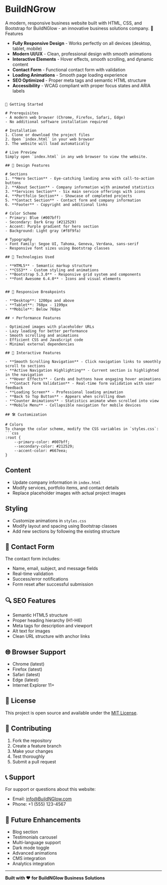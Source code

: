# BuildNGrow
A modern, responsive business website built with HTML, CSS, and Bootstrap for BuildNGlow - an innovative business solutions company.
🌟 Features

- **Fully Responsive Design** - Works perfectly on all devices (desktop, tablet, mobile)
- **Modern UI/UX** - Clean, professional design with smooth animations
- **Interactive Elements** - Hover effects, smooth scrolling, and dynamic content
- **Contact Form** - Functional contact form with validation
- **Loading Animations** - Smooth page loading experience
- **SEO Optimized** - Proper meta tags and semantic HTML structure
- **Accessibility** - WCAG compliant with proper focus states and ARIA labels

```

🚀 Getting Started

# Prerequisites
- A modern web browser (Chrome, Firefox, Safari, Edge)
- No additional software installation required

# Installation
1. Clone or download the project files
2. Open `index.html` in your web browser
3. The website will load automatically

# Live Preview
Simply open `index.html` in any web browser to view the website.

## 🎨 Design Features

# Sections
1. **Hero Section** - Eye-catching landing area with call-to-action buttons
2. **About Section** - Company information with animated statistics
3. **Services Section** - Six main service offerings with icons
4. **Portfolio Section** - Showcase of completed projects
5. **Contact Section** - Contact form and company information
6. **Footer** - Copyright and additional links

# Color Scheme
- Primary: Blue (#007bff)
- Secondary: Dark Gray (#212529)
- Accent: Purple gradient for hero section
- Background: Light gray (#f8f9fa)

# Typography
- Font Family: Segoe UI, Tahoma, Geneva, Verdana, sans-serif
- Responsive font sizes using Bootstrap classes

## 🔧 Technologies Used

- **HTML5** - Semantic markup structure
- **CSS3** - Custom styling and animations
- **Bootstrap 5.3.0** - Responsive grid system and components
- **Font Awesome 6.4.0** - Icons and visual elements


## 📱 Responsive Breakpoints

- **Desktop**: 1200px and above
- **Tablet**: 768px - 1199px
- **Mobile**: Below 768px

## ⚡ Performance Features

- Optimized images with placeholder URLs
- Lazy loading for better performance
- Smooth scrolling and animations
- Efficient CSS and JavaScript code
- Minimal external dependencies

## 🎯 Interactive Features

- **Smooth Scrolling Navigation** - Click navigation links to smoothly scroll to sections
- **Active Navigation Highlighting** - Current section is highlighted in the navigation
- **Hover Effects** - Cards and buttons have engaging hover animations
- **Contact Form Validation** - Real-time form validation with user feedback
- **Loading Screen** - Professional loading animation
- **Back to Top Button** - Appears when scrolling down
- **Counter Animations** - Statistics animate when scrolled into view
- **Mobile Menu** - Collapsible navigation for mobile devices

## 🛠️ Customization

# Colors
To change the color scheme, modify the CSS variables in `styles.css`:
```css
:root {
    --primary-color: #007bff;
    --secondary-color: #212529;
    --accent-color: #667eea;
}
```

## Content
- Update company information in `index.html`
- Modify services, portfolio items, and contact details
- Replace placeholder images with actual project images

## Styling
- Customize animations in `styles.css`
- Modify layout and spacing using Bootstrap classes
- Add new sections by following the existing structure

## 📧 Contact Form

The contact form includes:
- Name, email, subject, and message fields
- Real-time validation
- Success/error notifications
- Form reset after successful submission

## 🔍 SEO Features

- Semantic HTML5 structure
- Proper heading hierarchy (H1-H6)
- Meta tags for description and viewport
- Alt text for images
- Clean URL structure with anchor links

## 🌐 Browser Support

- Chrome (latest)
- Firefox (latest)
- Safari (latest)
- Edge (latest)
- Internet Explorer 11+

## 📄 License

This project is open source and available under the [MIT License](LICENSE).

## 🤝 Contributing

1. Fork the repository
2. Create a feature branch
3. Make your changes
4. Test thoroughly
5. Submit a pull request

## 📞 Support

For support or questions about this website:
- Email: info@BuildNGlow.com
- Phone: +1 (555) 123-4567

## 🚀 Future Enhancements

- Blog section
- Testimonials carousel
- Multi-language support
- Dark mode toggle
- Advanced animations
- CMS integration
- Analytics integration

---

**Built with ❤️ for BuildNGlow Business Solutions** 
